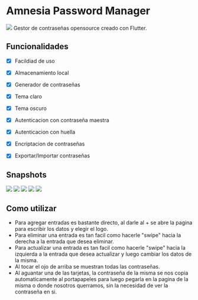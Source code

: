 # Amnesia Password Manager
<img src="/assets/icon.png">
Gestor de contraseñas opensource creado con Flutter. 

## Funcionalidades 
- [x] Facildiad de uso
- [x] Almacenamiento local
- [x] Generador de contraseñas
- [x] Tema claro
- [x] Tema oscuro
- [x] Autenticacion con contraseña maestra
- [x] Autenticacion con huella 
- [x] Encriptacion de contraseñas 
- [x] Exportar/Importar contraseñas


## Snapshots
<img src="/Snapshots/Ejemplo19.jpeg">
<img src="/Snapshots/Ejemplo20.jpeg">
<img src="/Snapshots/Ejemplo21.jpeg">
<img src="/Snapshots/Ejemplo22.jpeg">
<img src="/Snapshots/Ejemplo23.jpeg">



## Como utilizar
- Para agregar entradas es bastante directo, al darle al + se abre la pagina para escribir los datos y elegir el logo.
- Para eliminar una entrada es tan facil como hacerle "swipe" hacia la derecha a la entrada que desea eliminar.
- Para actualizar una entrada es tan facil como hacerle "swipe" hacia la izquierda a la entrada que desea actualizar y luego cambiar los datos de la misma.
- Al tocar el ojo de arriba se muestran todas las contraseñas.
- Al aguantar una de las tarjetas, la contraseña de la misma se nos copia automaticamente al portapapeles para luego pegarla en la pagina de la misma o donde nosotros querramos, sin la necesidad de ver la contraseña en si.

<!-- 
## A actualizar/agregar/cambiar
- Agregar encriptacion de las contraseñas (https://pub.dev/packages/encrypt,https://pub.dev/packages/aes_crypt)

user preferences para guardar cosas de theme:
https://medium.com/flutter-community/shared-preferences-how-to-save-flutter-application-settings-and-user-preferences-for-later-554d08671ae9
agrregar iconos de:
- github
-->

<!-- 
COMANDOS UTILES
- Actualizar el icono de la app
    flutter pub run flutter_launcher_icons:main
- Crear el APK
    flutter build apk --split-per-abi (en la raiz del directorio)
-->

